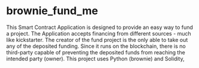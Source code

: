 # brownie_fund_me

This Smart Contract Application is designed to provide an easy way to fund a project.
The Application accepts financing from different sources - much like kickstarter.
The creator of the fund project is the only able to take out any of the deposited funding.
Since it runs on the blockchain, there is no third-party capable of preventing the deposited funds from reaching the intended party (owner).
This project uses Python (brownie) and Solidity,
